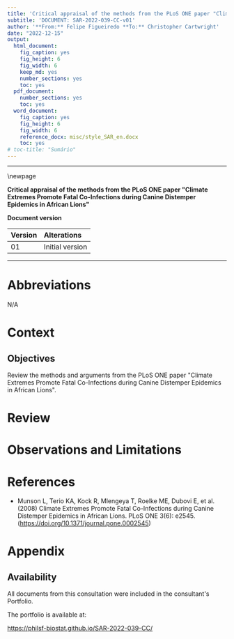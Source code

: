 ```yaml
---
title: 'Critical appraisal of the methods from the PLoS ONE paper "Climate Extremes Promote Fatal Co-Infections during Canine Distemper Epidemics in African Lions"'
subtitle: 'DOCUMENT: SAR-2022-039-CC-v01'
author: '**From:** Felipe Figueiredo **To:** Christopher Cartwright'
date: "2022-12-15"
output:
  html_document:
    fig_caption: yes
    fig_height: 6
    fig_width: 6
    keep_md: yes
    number_sections: yes
    toc: yes
  pdf_document:
    number_sections: yes
    toc: yes
  word_document:
    fig_caption: yes
    fig_height: 6
    fig_width: 6
    reference_docx: misc/style_SAR_en.docx
    toc: yes
# toc-title: "Sumário"
---
```




---

\newpage

**Critical appraisal of the methods from the PLoS ONE paper "Climate Extremes Promote Fatal Co-Infections during Canine Distemper Epidemics in African Lions"**

**Document version**


|Version |Alterations     |
|:-------|:---------------|
|01      |Initial version |



---

# Abbreviations

N/A

# Context

## Objectives

Review the methods and arguments from the PLoS ONE paper
"Climate Extremes Promote Fatal Co-Infections during Canine Distemper Epidemics in African Lions".

# Review

# Observations and Limitations

<!-- # Conclusions -->

# References

- Munson L, Terio KA, Kock R, Mlengeya T, Roelke ME, Dubovi E, et al. (2008) Climate Extremes Promote Fatal Co-Infections during Canine Distemper Epidemics in African Lions. PLoS ONE 3(6): e2545. (<https://doi.org/10.1371/journal.pone.0002545>)

# Appendix

<!-- ## Exploratory data analysis -->



## Availability

All documents from this consultation were included in the consultant's Portfolio.

<!-- The client has requested that this analysis be kept confidential until a future date, determined by the client. -->
<!-- All documents from this consultation are therefore not published online and only the title and year of the analysis will be included in the consultant's Portfolio. -->
<!-- After the agreed date is reached, the documents will be released. -->

<!-- The client has requested that this analysis be kept confidential. -->
<!-- All documents from this consultation are therefore not published online and only the title and year of the analysis will be included in the consultant's Portfolio. -->

The portfolio is available at:

<https://philsf-biostat.github.io/SAR-2022-039-CC/>


